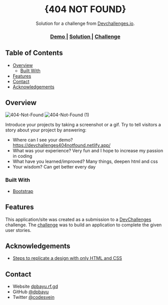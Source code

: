 <!-- Please update value in the {}  -->

<h1 align="center">{404 NOT FOUND}</h1>

<div align="center">
   Solution for a challenge from  <a href="http://devchallenges.io" target="_blank">Devchallenges.io</a>.
</div>

<div align="center">
  <h3>
    <a href="https://devchallenges404notfound.netlify.app/">
      Demo
    </a>
    <span> | </span>
    <a href="https://devchallenges.io/solutions/N4GSVfAxvcb00a4tEAxZ">
      Solution
    </a>
    <span> | </span>
    <a href="https://devchallenges.io/challenges/hhmesazsqgKXrTkYkt0U">
      Challenge
    </a>
  </h3>
</div>

<!-- TABLE OF CONTENTS -->

## Table of Contents

- [Overview](#overview)
  - [Built With](#built-with)
- [Features](#features)
- [Contact](#contact)
- [Acknowledgements](#acknowledgements)

<!-- OVERVIEW -->

## Overview

![404-Not-Found](https://user-images.githubusercontent.com/74140729/158060951-bd1d12cc-c96f-49c1-8dd5-873f30b6651b.png)
![404-Not-Found (1)](https://user-images.githubusercontent.com/74140729/158061005-464fee0d-41c6-4aff-93fc-b8037dce076f.png)

Introduce your projects by taking a screenshot or a gif. Try to tell visitors a story about your project by answering:

- Where can I see your demo? https://devchallenges404notfound.netlify.app/
- What was your experience? Very fun and I hope to increase my passion in coding
- What have you learned/improved? Many things, deepen html and css
- Your wisdom? Can get better every day

### Built With

<!-- This section should list any major frameworks that you built your project using. Here are a few examples.-->

- [Bootstrap](https://getbootstrap.com/)

## Features

<!-- List the features of your application or follow the template. Don't share the figma file here :) -->

This application/site was created as a submission to a [DevChallenges](https://devchallenges.io/challenges) challenge. The [challenge](https://devchallenges.io/challenges/hhmesazsqgKXrTkYkt0U) was to build an application to complete the given user stories.


## Acknowledgements

<!-- This section should list any articles or add-ons/plugins that helps you to complete the project. This is optional but it will help you in the future. For exmpale -->

- [Steps to replicate a design with only HTML and CSS](https://devchallenges-blogs.web.app/how-to-replicate-design/)

## Contact

- Website [dpbayu.rf.gd](https://dpbayu.rf.gd)
- GitHub [@dpbayu](https://github.com/dpbayu)
- Twitter [@codesvein](https://twitter.com/codesvein)
